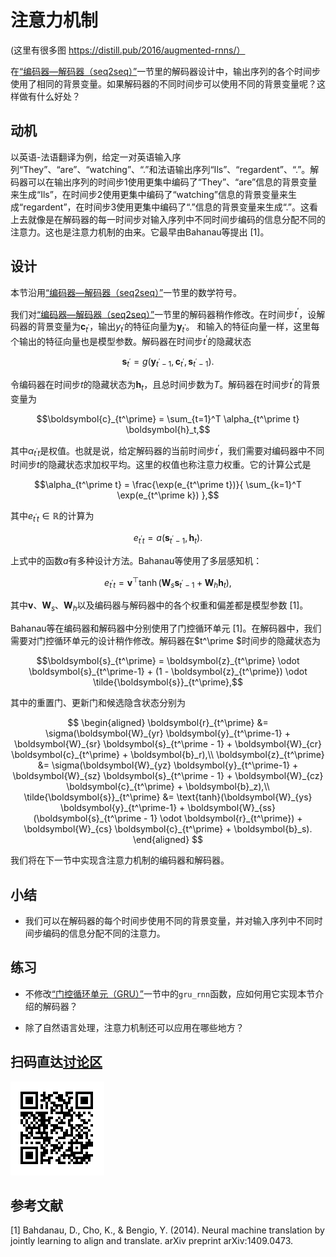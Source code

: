 # 注意力机制

(这里有很多图 https://distill.pub/2016/augmented-rnns/）

在[“编码器—解码器（seq2seq）”](seq2seq.md)一节里的解码器设计中，输出序列的各个时间步使用了相同的背景变量。如果解码器的不同时间步可以使用不同的背景变量呢？这样做有什么好处？


## 动机

以英语-法语翻译为例，给定一对英语输入序列“They”、“are”、“watching”、“.”和法语输出序列“Ils”、“regardent”、“.”。解码器可以在输出序列的时间步1使用更集中编码了“They”、“are”信息的背景变量来生成“Ils”，在时间步2使用更集中编码了“watching”信息的背景变量来生成“regardent”，在时间步3使用更集中编码了“.”信息的背景变量来生成“.”。这看上去就像是在解码器的每一时间步对输入序列中不同时间步编码的信息分配不同的注意力。这也是注意力机制的由来。它最早由Bahanau等提出 [1]。


## 设计

本节沿用[“编码器—解码器（seq2seq）”](seq2seq.md)一节里的数学符号。

我们对[“编码器—解码器（seq2seq）”](seq2seq.md)一节里的解码器稍作修改。在时间步$t^\prime$，设解码器的背景变量为$\boldsymbol{c}_{t^\prime}$，输出$y_{t^\prime}$的特征向量为$\boldsymbol{y}_{t^\prime}$。
和输入的特征向量一样，这里每个输出的特征向量也是模型参数。解码器在时间步$t^\prime$的隐藏状态

$$\boldsymbol{s}_{t^\prime} = g(\boldsymbol{y}_{t^\prime-1}, \boldsymbol{c}_{t^\prime}, \boldsymbol{s}_{t^\prime-1}).$$


令编码器在时间步$t$的隐藏状态为$\boldsymbol{h}_t$，且总时间步数为$T$。解码器在时间步$t^\prime$的背景变量为

$$\boldsymbol{c}_{t^\prime} = \sum_{t=1}^T \alpha_{t^\prime t} \boldsymbol{h}_t,$$

其中$\alpha_{t^\prime t}$是权值。也就是说，给定解码器的当前时间步$t^\prime$，我们需要对编码器中不同时间步$t$的隐藏状态求加权平均。这里的权值也称注意力权重。它的计算公式是

$$\alpha_{t^\prime t} = \frac{\exp(e_{t^\prime t})}{ \sum_{k=1}^T \exp(e_{t^\prime k}) },$$

其中$e_{t^\prime t} \in \mathbb{R}$的计算为

$$e_{t^\prime t} = a(\boldsymbol{s}_{t^\prime - 1}, \boldsymbol{h}_t).$$

上式中的函数$a$有多种设计方法。Bahanau等使用了多层感知机：

$$e_{t^\prime t} = \boldsymbol{v}^\top \tanh(\boldsymbol{W}_s \boldsymbol{s}_{t^\prime - 1} + \boldsymbol{W}_h \boldsymbol{h}_t),$$

其中$\boldsymbol{v}$、$\boldsymbol{W}_s$、$\boldsymbol{W}_h$以及编码器与解码器中的各个权重和偏差都是模型参数 [1]。

Bahanau等在编码器和解码器中分别使用了门控循环单元 [1]。在解码器中，我们需要对门控循环单元的设计稍作修改。解码器在$t^\prime $时间步的隐藏状态为

$$\boldsymbol{s}_{t^\prime} = \boldsymbol{z}_{t^\prime} \odot \boldsymbol{s}_{t^\prime-1}  + (1 - \boldsymbol{z}_{t^\prime}) \odot \tilde{\boldsymbol{s}}_{t^\prime},$$

其中的重置门、更新门和候选隐含状态分别为


$$
\begin{aligned}
\boldsymbol{r}_{t^\prime} &= \sigma(\boldsymbol{W}_{yr} \boldsymbol{y}_{t^\prime-1} + \boldsymbol{W}_{sr} \boldsymbol{s}_{t^\prime - 1} + \boldsymbol{W}_{cr} \boldsymbol{c}_{t^\prime} + \boldsymbol{b}_r),\\
\boldsymbol{z}_{t^\prime} &= \sigma(\boldsymbol{W}_{yz} \boldsymbol{y}_{t^\prime-1} + \boldsymbol{W}_{sz} \boldsymbol{s}_{t^\prime - 1} + \boldsymbol{W}_{cz} \boldsymbol{c}_{t^\prime} + \boldsymbol{b}_z),\\
\tilde{\boldsymbol{s}}_{t^\prime} &= \text{tanh}(\boldsymbol{W}_{ys} \boldsymbol{y}_{t^\prime-1} + \boldsymbol{W}_{ss} (\boldsymbol{s}_{t^\prime - 1} \odot \boldsymbol{r}_{t^\prime}) + \boldsymbol{W}_{cs} \boldsymbol{c}_{t^\prime} + \boldsymbol{b}_s).
\end{aligned}
$$


我们将在下一节中实现含注意力机制的编码器和解码器。


## 小结

* 我们可以在解码器的每个时间步使用不同的背景变量，并对输入序列中不同时间步编码的信息分配不同的注意力。

## 练习

* 不修改[“门控循环单元（GRU）”](../chapter_recurrent-neural-networks/gru.md)一节中的`gru_rnn`函数，应如何用它实现本节介绍的解码器？

* 除了自然语言处理，注意力机制还可以应用在哪些地方？

## 扫码直达[讨论区](https://discuss.gluon.ai/t/topic/6759)

![](../img/qr_attention.svg)


## 参考文献

[1] Bahdanau, D., Cho, K., & Bengio, Y. (2014). Neural machine translation by jointly learning to align and translate. arXiv preprint arXiv:1409.0473.
